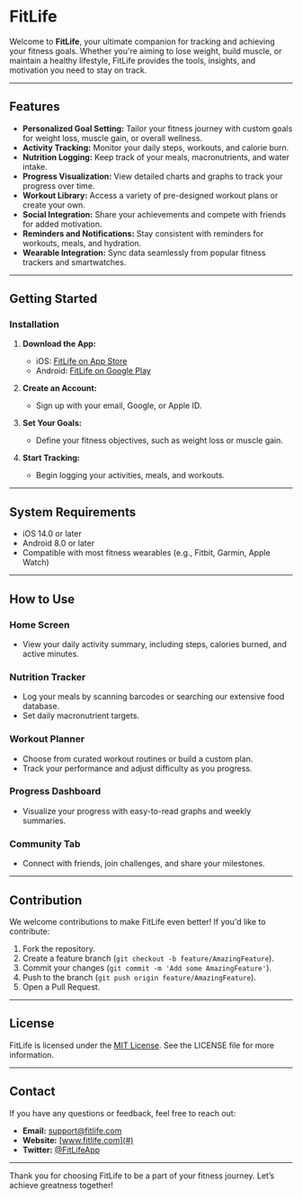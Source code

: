 # FitLife

Welcome to **FitLife**, your ultimate companion for tracking and achieving your fitness goals. Whether you're aiming to lose weight, build muscle, or maintain a healthy lifestyle, FitLife provides the tools, insights, and motivation you need to stay on track.

---

## Features

- **Personalized Goal Setting:** Tailor your fitness journey with custom goals for weight loss, muscle gain, or overall wellness.
- **Activity Tracking:** Monitor your daily steps, workouts, and calorie burn.
- **Nutrition Logging:** Keep track of your meals, macronutrients, and water intake.
- **Progress Visualization:** View detailed charts and graphs to track your progress over time.
- **Workout Library:** Access a variety of pre-designed workout plans or create your own.
- **Social Integration:** Share your achievements and compete with friends for added motivation.
- **Reminders and Notifications:** Stay consistent with reminders for workouts, meals, and hydration.
- **Wearable Integration:** Sync data seamlessly from popular fitness trackers and smartwatches.

---

## Getting Started

### Installation

1. **Download the App:**
   - iOS: [FitLife on App Store](#)
   - Android: [FitLife on Google Play](#)

2. **Create an Account:**
   - Sign up with your email, Google, or Apple ID.

3. **Set Your Goals:**
   - Define your fitness objectives, such as weight loss or muscle gain.

4. **Start Tracking:**
   - Begin logging your activities, meals, and workouts.

---

## System Requirements

- iOS 14.0 or later
- Android 8.0 or later
- Compatible with most fitness wearables (e.g., Fitbit, Garmin, Apple Watch)

---

## How to Use

### Home Screen
- View your daily activity summary, including steps, calories burned, and active minutes.

### Nutrition Tracker
- Log your meals by scanning barcodes or searching our extensive food database.
- Set daily macronutrient targets.

### Workout Planner
- Choose from curated workout routines or build a custom plan.
- Track your performance and adjust difficulty as you progress.

### Progress Dashboard
- Visualize your progress with easy-to-read graphs and weekly summaries.

### Community Tab
- Connect with friends, join challenges, and share your milestones.

---

## Contribution

We welcome contributions to make FitLife even better! If you'd like to contribute:

1. Fork the repository.
2. Create a feature branch (`git checkout -b feature/AmazingFeature`).
3. Commit your changes (`git commit -m 'Add some AmazingFeature'`).
4. Push to the branch (`git push origin feature/AmazingFeature`).
5. Open a Pull Request.

---

## License

FitLife is licensed under the [MIT License](LICENSE). See the LICENSE file for more information.

---

## Contact

If you have any questions or feedback, feel free to reach out:

- **Email:** support@fitlife.com
- **Website:** [www.fitlife.com](#)
- **Twitter:** [@FitLifeApp](https://twitter.com/FitLifeApp)

---

Thank you for choosing FitLife to be a part of your fitness journey. Let’s achieve greatness together!
